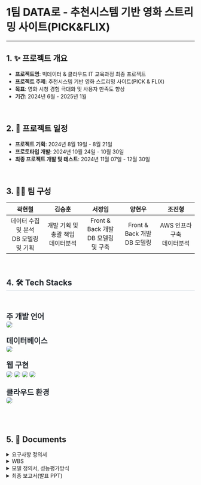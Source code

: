 # 1팀 DATA로 - 추천시스템 기반 영화 스트리밍 사이트(PICK&FLIX)

---------------------------------------

## 1. ✨ 프로젝트 개요
- **프로젝트명**: 빅데이터 & 클라우드 IT 교육과정 최종 프로젝트
- **프로젝트 주제**: 추천시스템 기반 영화 스트리밍 사이트(PICK & FLIX)
- **목표**: 영화 시청 경험 극대화 및 사용자 만족도 향상
- **기간**: 2024년 6월 - 2025년 1월

<br>

## 2. 📆 프로젝트 일정
- **프로젝트 기획**: 2024년 8월 19일 - 8월 21일
- **프로토타입 개발**: 2024년 10월 24일 - 10월 30일
- **최종 프로젝트 개발 및 테스트**: 2024년 11월 07일 - 12월 30일

<br>

## 3. 🙍‍♂️ 팀 구성
<table style="width:100%; text-align:center; table-layout:fixed;">
  <colgroup>
    <col style="width:20%;">
    <col style="width:20%;">
    <col style="width:20%;">
    <col style="width:20%;">
    <col style="width:20%;">
  </colgroup>
  <thead>
    <tr>
      <th>곽현철</th>
      <th>김승훈</th>
      <th>서정임</th>
      <th>양현우</th>
      <th>조진형</th>
    </tr>
  </thead>
  <tbody>
    <tr>
      <td>데이터 수집 및 분석<br>DB 모델링 및 기획</td>
      <td>개발 기획 및 총괄 책임<br>데이터분석</td>
      <td>Front & Back 개발<br>DB 모델링 및 구축</td>
      <td>Front & Back 개발<br>DB 모델링</td>
      <td>AWS 인프라 구축<br>데이터분석</td>
    </tr>
  </tbody>
</table>
<br>



</div>
<div style="text-align: left;">
    <h2 style="border-bottom: 1px solid #d8dee4; color: #282d33;"> 4. 🛠️ Tech Stacks </h2>
    <br>
    <div style="margin: 10px 0; text-align: left; font-weight: 700; font-size:20px; color: #282d33;">
        <p><strong>주 개발 언어</strong><br>
            <img src="https://img.shields.io/badge/Python-3776AB?style=for-the-badge&logo=Python&logoColor=white" style="border-radius: 5px;"></p>
        <p><strong>데이터베이스</strong><br>
            <img src="https://img.shields.io/badge/MySQL-4479A1?style=for-the-badge&logo=MySQL&logoColor=white" style="border-radius: 5px;"></p>
        <p><strong>웹 구현</strong><br>
            <img src="https://img.shields.io/badge/Flask-000000?style=for-the-badge&logo=Flask&logoColor=white" style="border-radius: 5px;">
            <img src="https://img.shields.io/badge/HTML5-E34F26?style=for-the-badge&logo=HTML5&logoColor=white" style="border-radius: 5px;">
            <img src="https://img.shields.io/badge/Javascript-F7DF1E?style=for-the-badge&logo=Javascript&logoColor=white" style="border-radius: 5px;">
            <img src="https://img.shields.io/badge/CSS3-1572B6?style=for-the-badge&logo=CSS3&logoColor=white" style="border-radius: 5px;"></p>
        <p><strong>클라우드 환경</strong><br>
            <img src="https://img.shields.io/badge/Amazon AWS-232F3E?style=for-the-badge&logo=Amazon AWS&logoColor=white" style="border-radius: 5px;"></p>
    </div>
</div>

<br><br>
## 5. 📑 Documents

<details>
<summary>요구사항 정의서</summary>

#### 사용자 기능

| 기능               | 세부 설명                                                                                     |
|--------------------|----------------------------------------------------------------------------------------------|
| 회원가입 및 로그인,<br> 선호장르 선택 | - 회원가입 시 이메일, 비밀번호, 이름, 생년월일, 성별, 시도 입력<br>- 로그인 및 비밀번호 재설정 기능 제공<br>- 최초 로그인 시 선호 장르 선택 |
| 영화 검색 및 추천  | - 영화 제목 검색을 통해 영화 정보 확인<br>- 개인화된 AI 추천 기능<br>- 평점 TOP 10 영화 리스트 제공<br>- 현재 시청 중인 영화 보기<br>- 비슷한 시청 기록을 가진 사용자의 추천 영화 제공<br>- 곧 계약이 종료되는 영화 알림<br>- 전체 영화 리스트 제공 |
| 영화 재생 및 기록  | - 영화를 스트리밍하여 시청 가능<br>- 시청 완료 후 시청률 및 평점 기록 가능                            |
| 위시리스트 관리    | - 관심 있는 영화를 위시리스트에 추가/제거 가능<br>- 위시리스트에서 영화 세부 정보로 바로 접근 가능        |
| 장르 검색          | - 관심 있는 장르 선택 후 해당 장르별 영화 검색 가능<br>- 검색된 영화 클릭 시 영화 세부 정보로 바로 접근 가능 |
| 프로필 관리        | - 사용자 자신의 프로필 확인 및 수정 기능 제공                                                    |
<br>

#### 관리자 기능

| 기능               | 세부 설명                                                                                     |
|--------------------|----------------------------------------------------------------------------------------------|
| 영화 신규 등록     | - 영화의 코드, 제목, 출시년도, 감독, 장르, 줄거리, 런타임, 시청 등급, 추가일, 계약 종료일, 포스터, 영상정보 추가 가능 |
| 영화 관리          | - 영화 정보를 수정 및 공개 여부 확인 가능<br>- 영화를 검색하여 원하는 영화를 빠르게 찾을 수 있는 기능     |
| 계약 관리          | - 계약 종료일이 임박한 영화 리스트 확인 및 관리                                                   |

[요구사항정의서.pdf](https://github.com/whynotsw-camp/wh01-3rd-4team-DATA-/blob/main/%EC%9A%94%EA%B5%AC%EC%82%AC%ED%95%AD%EC%A0%95%EC%9D%98%EC%84%9C.pdf)

</details>
<details>
<summary>WBS</summary>

[WBS.pdf](https://github.com/whynotsw-camp/wh01-3rd-4team-DATA-/blob/main/WBS.pdf)

</details>

<details>
<summary>모델 정의서, 성능평가방식</summary>

모델 정의서 문서 내 일부 내용 발췌하였습니다.

#### 모델 개요
| 항목           | 내용                                                                                     |
|----------------|------------------------------------------------------------------------------------------|
| **모델 이름**  | Contents-based Filtering 추천 알고리즘                                                     |
| **목적**       | 사용자 시청 영화의 장르 및 키워드 데이터를 기반으로 유사 영화 추천 리스트 생성                 |
<br>

#### 모델 설명

| 항목               | 내용                                                                                 |
|--------------------|--------------------------------------------------------------------------------------|
| **알고리즘 유형**  | CountVectorizer 또는 TfidfVectorizer + 코사인 유사도 기반 추천                           |
| **모델 구조**      | 영화 메타데이터를 벡터화하여 영화 간 유사도 계산<br>사용자 선호 벡터를 생성하고 유사 영화 추출 |
<br>

#### 실험 및 결과

| 항목               | 내용                                                                                 |
|--------------------|--------------------------------------------------------------------------------------|
| **데이터셋**       | 20개년 한국 박스오피스 Top 50 (총 963개 영화 데이터)                                    |
| **평가 방법**      | Precision@K: 상위 K개 추천 항목 중 실제로 유용한 항목의 비율 (클릭 또는 재생 여부 기준)        |
| **업데이트 요소**  | - 콘텐츠 증가 시 계산 리소스가 증가할 수 있음<br>- 선호하지 않는 영화를 예측해 계산 과정에서 제외 가능<br>- 하이브리드 방식(내용 기반 + 협업 필터링) 적용 가능 |

[모델정의서, 성능평가방식.pdf](https://github.com/whynotsw-camp/wh01-3rd-4team-DATA-/blob/main/%EB%AA%A8%EB%8D%B8%EC%A0%95%EC%9D%98%EC%84%9C%2C%EC%84%B1%EB%8A%A5%ED%8F%89%EA%B0%80%EB%B0%A9%EC%8B%9D.pdf)

</details>


<details>
<summary>최종 보고서(발표 PPT)</summary>

[추천 시스템 기반 영화 스트리밍 사이트(PICK&FLIX).pptx](https://github.com/whynotsw-camp/wh01-3rd-4team-DATA-/blob/main/DATA%EB%A1%9C_%EC%B6%94%EC%B2%9C%EC%8B%9C%EC%8A%A4%ED%85%9C%20%EA%B8%B0%EB%B0%98%20%EC%98%81%ED%99%94%20%EC%8A%A4%ED%8A%B8%EB%A6%AC%EB%B0%8D%20%EC%82%AC%EC%9D%B4%ED%8A%B8(PICK%26FLIX)_1230.pptx)

</details>
